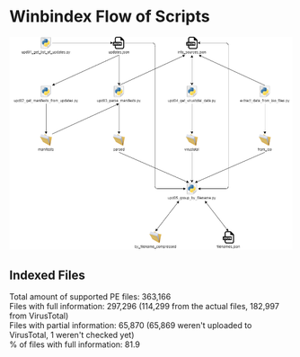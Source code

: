 # Winbindex Flow of Scripts

![winbindex-scripts-flow.png](winbindex-scripts-flow.png)

## Indexed Files

<!--FileStats-->
Total amount of supported PE files: 363,166  
Files with full information: 297,296 (114,299 from the actual files, 182,997 from VirusTotal)  
Files with partial information: 65,870 (65,869 weren't uploaded to VirusTotal, 1 weren't checked yet)  
% of files with full information: 81.9  
<!--/FileStats-->
